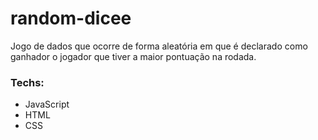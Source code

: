 # random-dicee

Jogo de dados que ocorre de forma aleatória em que é declarado como ganhador o jogador que tiver a maior pontuação na rodada.

### Techs:
- JavaScript
- HTML
- CSS
